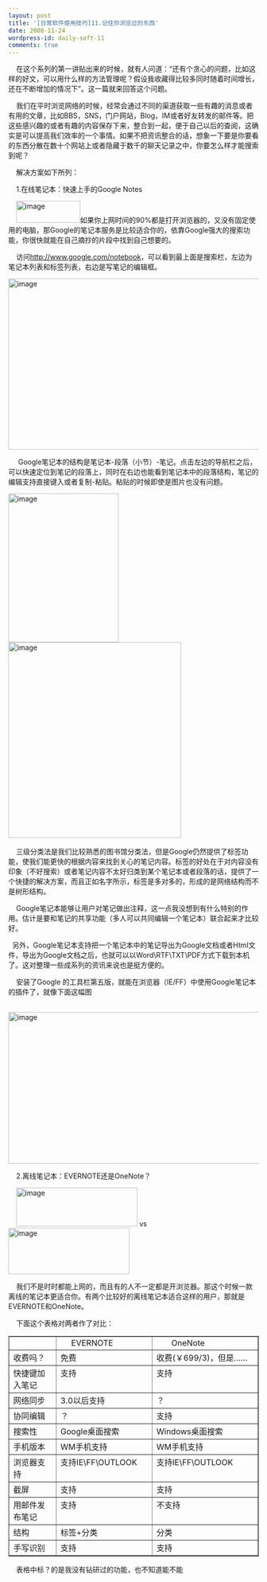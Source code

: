 ```yaml
---
layout: post
title: '[日常软件使用技巧]11.记住你浏览过的东西'
date: 2008-11-24
wordpress-id: daily-soft-11
comments: true
---
```

<p>&#160;&#160;&#160; 在这个系列的第一讲贴出来的时候，就有人问道：“还有个贪心的问题，比如这样的好文，可以用什么样的方法管理呢？假设我收藏得比较多同时随着时间增长，还在不断增加的情况下”。这一篇就来回答这个问题。</p>  <p>&#160;&#160;&#160; 我们在平时浏览网络的时候，经常会通过不同的渠道获取一些有趣的消息或者有用的文章，比如BBS，SNS，门户网站，Blog，IM或者好友转发的邮件等。把这些感兴趣的或者有趣的内容保存下来，整合到一起，便于自己以后的查阅，这确实是可以提高我们效率的一个事情。如果不把资讯整合的话，想象一下要是你要看的东西分散在数十个网站上或者隐藏于数千的聊天记录之中，你要怎么样才能搜索到呢？</p>  <p>&#160;&#160;&#160; 解决方案如下所列：</p>  <p>&#160;&#160;&#160; 1.在线笔记本：快速上手的Google Notes</p>  <p>&#160;&#160;&#160; <a href="http://laoyang.yo2.cn/wp-content/uploads/300/30018/2008/11/image38.png"><img style="border-top-width: 0px; border-left-width: 0px; border-bottom-width: 0px; border-right-width: 0px" height="44" alt="image" src="http://laoyang.yo2.cn/wp-content/uploads/300/30018/2008/11/image-thumb38.png" width="129" border="0" /></a>如果你上网时间的90%都是打开浏览器的，又没有固定使用的电脑，那Google的笔记本服务是比较适合你的，依靠Google强大的搜索功能，你很快就能在自己摘抄的片段中找到自己想要的。</p>  <p>&#160;&#160;&#160; 访问<a title="http://www.google.com/notebook" href="http://www.google.com/notebook">http://www.google.com/notebook</a>，可以看到最上面是搜索栏，左边为笔记本列表和标签列表，右边是写笔记的编辑框。</p>  <p><a href="http://laoyang.yo2.cn/wp-content/uploads/300/30018/2008/11/image39.png"><img style="border-top-width: 0px; border-left-width: 0px; border-bottom-width: 0px; border-right-width: 0px" height="344" alt="image" src="http://laoyang.yo2.cn/wp-content/uploads/300/30018/2008/11/image-thumb39.png" width="585" border="0" /></a> </p>  <p>&#160;&#160;&#160;&#160; Google笔记本的结构是笔记本-段落（小节）-笔记。点击左边的导航栏之后，可以快速定位到笔记的段落上，同时在右边也能看到笔记本中的段落结构，笔记的编辑支持直接键入或者复制-粘贴。粘贴的时候即使是图片也没有问题。</p>  <p><a href="http://laoyang.yo2.cn/wp-content/uploads/300/30018/2008/11/image40.png"></a><a href="http://laoyang.yo2.cn/wp-content/uploads/300/30018/2008/11/image41.png"><img style="border-top-width: 0px; border-left-width: 0px; border-bottom-width: 0px; border-right-width: 0px" height="299" alt="image" src="http://laoyang.yo2.cn/wp-content/uploads/300/30018/2008/11/image-thumb40.png" width="222" border="0" /></a><img style="border-top-width: 0px; border-left-width: 0px; border-bottom-width: 0px; border-right-width: 0px" height="393" alt="image" src="http://laoyang.yo2.cn/wp-content/uploads/300/30018/2008/11/image-thumb41.png" width="348" border="0" /></a>&#160; </p>  <p>&#160;&#160;&#160; 三级分类法是我们比较熟悉的图书馆分类法，但是Google仍然提供了标签功能，使我们能更快的根据内容来找到关心的笔记内容。标签的好处在于对内容没有印象（不好搜索）或者笔记内容不太好归类到某个笔记本或者段落的话，提供了一个快捷的解决方案，而且正如名字所示，标签是多对多的，形成的是网络结构而不是树形结构。</p>  <p>&#160;&#160;&#160; Google笔记本能够让用户对笔记做出注释，这一点我没想到有什么特别的作用。估计是要和笔记的共享功能（多人可以共同编辑一个笔记本）联合起来才比较好。</p>  <p>&#160; 另外，Google笔记本支持把一个笔记本中的笔记导出为Google文档或者Html文件，导出为Google文档之后，也就可以以Word\RTF\TXT\PDF方式下载到本机了。这对整理一些成系列的资讯来说也是挺方便的。</p>  <p>&#160;&#160;&#160; 安装了Google 的工具栏第五版，就能在浏览器（IE/FF）中使用Google笔记本的插件了，就像下面这幅图</p>  <p>&#160;&#160;&#160; <a href="http://laoyang.yo2.cn/wp-content/uploads/300/30018/2008/11/image42.png"><img style="border-top-width: 0px; border-left-width: 0px; border-bottom-width: 0px; border-right-width: 0px" height="305" alt="image" src="http://laoyang.yo2.cn/wp-content/uploads/300/30018/2008/11/image-thumb42.png" width="585" border="0" /></a> </p>  <p>&#160;&#160;&#160; 2.离线笔记本：EVERNOTE还是OneNote？</p>  <p>&#160;&#160;&#160; <a href="http://laoyang.yo2.cn/wp-content/uploads/300/30018/2008/11/image43.png"><img style="border-top-width: 0px; border-left-width: 0px; border-bottom-width: 0px; border-right-width: 0px" height="78" alt="image" src="http://laoyang.yo2.cn/wp-content/uploads/300/30018/2008/11/image-thumb43.png" width="244" border="0" /></a> vs<a href="http://laoyang.yo2.cn/wp-content/uploads/300/30018/2008/11/image44.png"><img style="border-top-width: 0px; border-left-width: 0px; border-bottom-width: 0px; border-right-width: 0px" height="93" alt="image" src="http://laoyang.yo2.cn/wp-content/uploads/300/30018/2008/11/image-thumb44.png" width="244" border="0" /></a> </p>  <p>&#160;&#160;&#160; 我们不是时时都能上网的，而且有的人不一定都是开浏览器。那这个时候一款离线的笔记本更适合你。有两个比较好的离线笔记本适合这样的用户，那就是EVERNOTE和OneNote。</p>  <p>&#160;&#160;&#160; 下面这个表格对两者作了对比：</p>  <table cellspacing="0" cellpadding="2" width="580" border="1"><tbody>     <tr>       <td valign="top" width="112">&#160;</td>        <td valign="top" width="216">&#160;&#160;&#160;&#160; EVERNOTE</td>        <td valign="top" width="250">&#160;&#160;&#160;&#160;&#160;&#160; OneNote&#160; </td>     </tr>      <tr>       <td valign="top" width="112">收费吗？</td>        <td valign="top" width="216">免费</td>        <td valign="top" width="250">收费(￥699/3)，但是……</td>     </tr>      <tr>       <td valign="top" width="112">快捷键加入笔记</td>        <td valign="top" width="216">支持</td>        <td valign="top" width="250">支持</td>     </tr>      <tr>       <td valign="top" width="112">网络同步</td>        <td valign="top" width="216">3.0以后支持</td>        <td valign="top" width="250">？</td>     </tr>      <tr>       <td valign="top" width="112">协同编辑</td>        <td valign="top" width="216">？</td>        <td valign="top" width="250">支持</td>     </tr>      <tr>       <td valign="top" width="112">搜索性</td>        <td valign="top" width="216">Google桌面搜索</td>        <td valign="top" width="250">Windows桌面搜索</td>     </tr>      <tr>       <td valign="top" width="112">手机版本</td>        <td valign="top" width="216">WM手机支持</td>        <td valign="top" width="250">WM手机支持</td>     </tr>      <tr>       <td valign="top" width="112">浏览器支持</td>        <td valign="top" width="216">支持IE\FF\OUTLOOK</td>        <td valign="top" width="250">支持IE\FF\OUTLOOK</td>     </tr>      <tr>       <td valign="top" width="112">截屏</td>        <td valign="top" width="216">支持</td>        <td valign="top" width="250">支持</td>     </tr>      <tr>       <td valign="top" width="112">用邮件发布笔记</td>        <td valign="top" width="216">支持</td>        <td valign="top" width="250">不支持</td>     </tr>      <tr>       <td valign="top" width="112">结构</td>        <td valign="top" width="216">标签+分类</td>        <td valign="top" width="250">分类</td>     </tr>      <tr>       <td valign="top" width="112">手写识别</td>        <td valign="top" width="216">支持</td>        <td valign="top" width="250">支持</td>     </tr>   </tbody></table>  <p>&#160;&#160;&#160; 表格中标？的是我没有钻研过的功能，也不知道能不能
